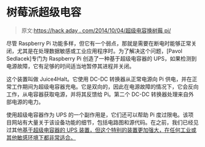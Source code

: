 # 树莓派超级电容

> 原文:[https://hack aday . com/2014/10/04/超级电容换树莓 pi/](https://hackaday.com/2014/10/04/supercapacitors-for-the-raspberry-pi/)

尽管 Raspberry Pi 功能多样，但它有一个弱点，那就是需要在断电时能够正常关闭，尤其是在处理数据敏感或工业应用程序时。为了解决这个问题，[Pavol Sedlacek]专门为 Raspberry Pi 创造了一种基于超级电容器的 UPS，如果检测到电源故障，它有足够的时间适当地暂停其进程并关闭。

这个装置叫做 Juice4Halt。它使用 DC-DC 转换器从正常电源向 Pi 供电，并在正常工作期间为超级电容器充电。它是双向的，因此在电源故障的情况下，它会反向工作，从电容器获取电源，并将其反馈给 Pi。第二个 DC-DC 转换器处理来自外部电源的电力。

使用超级电容器作为 UPS 的一个副作用是，它们还可以帮助 Pi 度过限电。该项目网站有大量关于该设备功能的细节，包括电路图和源代码。在之前，我们已经见过其他[基于超级电容器的 UPS 装置，但这个特别的装置更加强大，在任何工业或其他敏感环境下都非常适合。](http://hackaday.com/2014/04/03/raspberry-pi-ups-using-supercapacitors/)